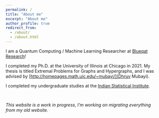 ```yaml
---
permalink: /
title: "About me"
excerpt: "About me"
author_profile: true
redirect_from: 
  - /about/
  - /about.html
---
```


I am a Quantum Computing / Machine Learning Researcher at [Blueqat Research](https://corp.blueqat.com/research)!

I completed my Ph.D. at the University of Illinois at Chicago in 2021. My thesis is titled Extremal Problems for Graphs and Hypergraphs, and I was advised by [http://homepages.math.uic.edu/~mubayi/](Dhruv Mubayi).

I completed my undergraduate studies at the [Indian Statistical Institute](http://www.isibang.ac.in/~statmath/).

&nbsp;

_This website is a work in progress, I'm working on migrating everything from my old website._
